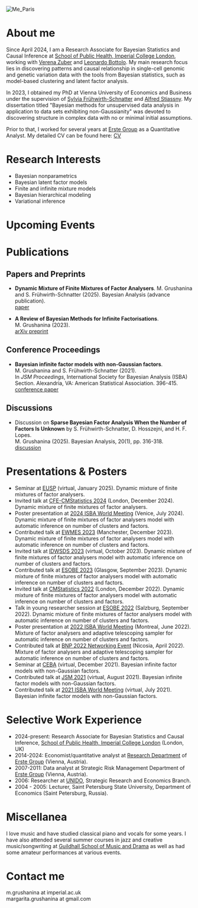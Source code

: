 
![Me_Paris](https://user-images.githubusercontent.com/89254397/170114042-7f9c4514-8d97-4925-9c5f-c3762a4ea7ef.jpg)

# About me

Since April 2024, I am a Research Associate for Bayesian Statistics and Causal Inference at [School of Public Health, Imperial College London](https://www.imperial.ac.uk/school-public-health), working with [Verena Zuber](https://www.imperial.ac.uk/people/v.zuber) and [Leonardo Bottolo](https://github.com/lb664). My main research focus lies in discovering patterns and causal relationship in single-cell genomic and genetic variation data with the tools from Bayesian statistics, such as model-based clustering and latent factor analysis.

In 2023, I obtained my PhD at Vienna University of Economics and Business under the supervision of [Sylvia Frühwirth-Schnatter](https://www.wu.ac.at/en/statmath/faculty-staff/faculty/sfruehwirthschnatter) and [Alfred Stiassny](https://research.wu.ac.at/en/persons/alfred-stiassny-4). My dissertation titled "Bayesian methods for unsupervised data analysis in application to data sets exhibiting non-Gaussianity" was devoted to discovering structure in complex data with no or minimal initial assumptions.

Prior to that, I worked for several years at [Erste Group](https://www.erstegroup.com/en/home) as a Quantitative Analyst. My detailed CV can be found here: [CV](CV.pdf)

# Research Interests
- Bayesian nonparametrics
- Bayesian latent factor models
- Finite and infinite mixture models
- Bayesian hierarchical modeling
- Variational inference

# Upcoming Events

# Publications
## Papers and Preprints
- **Dynamic Mixture of Finite Mixtures of Factor Analysers**.
M. Grushanina and S. Frühwirth-Schnatter (2025). Bayesian Analysis (advance publication).     
[paper](https://projecteuclid.org/journals/bayesian-analysis/advance-publication/Dynamic-Mixture-of-Finite-Mixtures-of-Factor-Analysers/10.1214/25-BA1543.full)

- **A Review of Bayesian Methods for Infinite Factorisations**.  
M. Grushanina (2023).   
[arXiv preprint](http://arxiv.org/abs/2309.12990)

## Conference Proceedings
- **Bayesian infinite factor models with non-Gaussian factors**.  
M. Grushanina and S. Frühwirth-Schnatter (2021).        
In *JSM Proceedings*, International Society for Bayesian Analysis (ISBA) Section. Alexandria, VA: American Statistical Association. 396-415.     
[conference paper](https://ww2.amstat.org/meetings/proceedings/2021/data/assets/pdf/1913713.pdf)

## Discussions
- Discussion on **Sparse Bayesian Factor Analysis When the Number of Factors Is Unknown** by S. Frühwirth-Schnatter, D. Hosszejni, and H. F. Lopes.  
M. Grushanina (2025). Bayesian Analysis, 20(1), pp. 316-318.     
[discussion](https://projecteuclid.org/journals/bayesian-analysis/advance-publication/Sparse-Bayesian-Factor-Analysis-When-the-Number-of-Factors-Is/10.1214/24-BA1423.full)

# Presentations & Posters
- Seminar at [EUSP](https://eusp.org/en) (virtual, January 2025). Dynamic mixture of finite mixtures of factor analysers.
- Invited talk at [CFE-CMStatistics 2024](https://www.cmstatistics.org/CFECMStatistics2024/) (London, December 2024). Dynamic mixture of finite mixtures of factor analysers.
- Poster presentation at [2024 ISBA World Meeting](https://www.unive.it/web/en/2208/home) (Venice, July 2024). Dynamic mixture of finite mixtures of factor analysers model with automatic inference on number of clusters and factors.
- Contributed talk at [EWMES 2023](https://www.econometricsociety.org/regional-activities/schedule/2023/12/17/2023-EWMES-Manchester-United-Kingdom#:~:text=We%20are%20pleased%20to%20announce,%2C%20in%20Manchester%2C%20United%20Kingdom.) (Manchester, December 2023). Dynamic mixture of finite mixtures of factor analysers model with automatic inference on number of clusters and factors.
- Invited talk at [IDWSDS 2023](https://www.idwsds.org) (virtual, October 2023). Dynamic mixture of finite mixtures of factor analysers model with automatic inference on number of clusters and factors.
- Contributed talk at [ESOBE 2023](https://www.gla.ac.uk/schools/business/events/headline_929062_en.html) (Glasgow, September 2023). Dynamic mixture of finite mixtures of factor analysers model with automatic inference on number of clusters and factors.
- Invited talk at [CMStatistics 2022](http://www.cmstatistics.org/CMStatistics2022/) (London, December 2022). Dynamic mixture of finite mixtures of factor analysers model with automatic inference on number of clusters and factors.
- Talk in young researcher session at [ESOBE 2022](https://sites.google.com/view/esobe2022salzburg/home) (Salzburg, September 2022). Dynamic mixture of finite mixtures of factor analysers model with automatic inference on number of clusters and factors.
- Poster presentation at [2022 ISBA World Meeting](https://isbawebmaster.github.io/ISBA2022/) (Montreal, June 2022). Mixture of factor analysers and adaptive telescoping sampler for automatic inference on number of clusters and factors.
- Contributed talk at [BNP 2022 Networking Event](http://cyprusconferences.org/bnp2022/) (Nicosia, April 2022). Mixture of factor analysers and adaptive telescoping sampler for automatic inference on number of clusters and factors.
- Seminar at [CEBA](https://ceba-lab.org/eng) (virtual, December 2021). Bayesian infinite factor models with non-Gaussian factors.
- Contributed talk at [JSM 2021](https://ww2.amstat.org/meetings/jsm/2021/) (virtual, August 2021). Bayesian infinite factor models with non-Gaussian factors.
- Contributed talk at [2021 ISBA World Meeting](https://events.stat.uconn.edu/ISBA2021/) (virtual, July 2021). Bayesian infinite factor models with non-Gaussian factors.

# Selective Work Experience
- 2024-present: Research Associate for Bayesian Statistics and Causal Inference, [School of Public Health, Imperial College London](https://www.imperial.ac.uk/school-public-health) (London, UK)
- 2014-2024: Economist/quantitative analyst at [Research Department](https://www.erstegroup.com/en/research) of [Erste Group](https://www.erstegroup.com/en/home) (Vienna, Austria).
- 2007-2011: Data analyst at Strategic Risk Management Department of [Erste Group](https://www.erstegroup.com/en/home) (Vienna, Austria).
- 2006: Researcher at [UNIDO](https://www.unido.org), Strategic Research and Economics Branch.
- 2004 - 2005: Lecturer, Saint Petersburg State University, Department of Economics (Saint Petersburg, Russia).

# Miscellanea

I love music and have studied classical piano and vocals for some years. I have also attended several summer courses in jazz and creative music/songwriting at [Guildhall School of Music and Drama](https://www.gsmd.ac.uk) as well as had some amateur performances at various events.

# Contact me

m.grushanina at imperial.ac.uk        
margarita.grushanina at gmail.com



